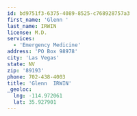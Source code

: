 ```yaml
---
id: bd9751f3-6375-4089-8525-c768928757a3
first_name: 'Glenn '
last_name: IRWIN
license: M.D.
services:
  - 'Emergency Medicine'
address: 'PO Box 98978'
city: 'Las Vegas'
state: NV
zip: '89193'
phone: 702-438-4003
title: 'Glenn  IRWIN'
_geoloc:
  lng: -114.972061
  lat: 35.927901
---
```


